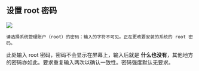 


## 设置 root 密码

![](../.gitbook/assets/ins15.png)

`请选择系统管理账户（root）的密码：输入的字符不可见。正在更改要安装的系统的 root 密码。`

此处输入 root 密码，密码不会显示在屏幕上，输入后就是 **什么也没有**，其他地方的密码亦如此。要求重复输入两次以确认一致性。密码强度默认无要求。